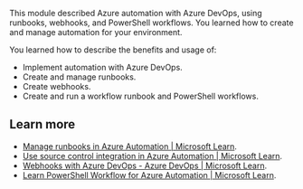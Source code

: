 This module described Azure automation with Azure DevOps, using runbooks, webhooks, and PowerShell workflows. You learned how to create and manage automation for your environment.

You learned how to describe the benefits and usage of:

 -  Implement automation with Azure DevOps.
 -  Create and manage runbooks.
 -  Create webhooks.
 -  Create and run a workflow runbook and PowerShell workflows.

## Learn more

 -  [Manage runbooks in Azure Automation \| Microsoft Learn](/azure/automation/manage-runbooks).
 -  [Use source control integration in Azure Automation \| Microsoft Learn](/azure/automation/source-control-integration).
 -  [Webhooks with Azure DevOps - Azure DevOps \| Microsoft Learn](/azure/devops/service-hooks/services/webhooks).
 -  [Learn PowerShell Workflow for Azure Automation \| Microsoft Learn](/azure/automation/automation-powershell-workflow).
